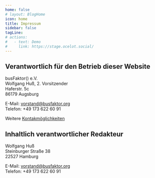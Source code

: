 ```yaml
---
home: false
# layout: BlogHome
icon: home
title: Impressum
sidebar: false
tagLine: 
# actions:
#   - text: Demo
#     link: https://stage.ocelot.social/
---
```

## Verantwortlich für den Betrieb dieser Website

busFaktor() e.V.  
Wolfgang Huß, 2. Vorsitzender  
Haferstr. 5c  
86179 Augsburg

E-Mail: <vorstand@busfaktor.org>  
Telefon: +49 173 622 60 91

Weitere [Kontakmöglichkeiten](/de/contact/)

## Inhaltlich verantwortlicher Redakteur

Wolfgang Huß  
Steinburger Straße 38  
22527 Hamburg  

E-Mail: <vorstand@busfaktor.org>  
Telefon: +49 173 622 60 91
